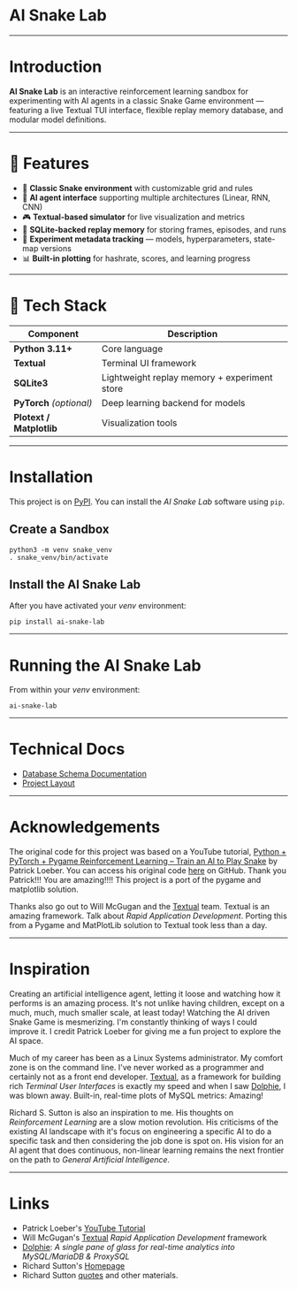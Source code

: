 # AI Snake Lab

---

# Introduction

**AI Snake Lab** is an interactive reinforcement learning sandbox for experimenting with AI agents in a classic Snake Game environment — featuring a live Textual TUI interface, flexible replay memory database, and modular model definitions.

---

# 🚀 Features

- 🐍 **Classic Snake environment** with customizable grid and rules
- 🧠 **AI agent interface** supporting multiple architectures (Linear, RNN, CNN)
- 🎮 **Textual-based simulator** for live visualization and metrics
- 💾 **SQLite-backed replay memory** for storing frames, episodes, and runs
- 🧩 **Experiment metadata tracking** — models, hyperparameters, state-map versions
- 📊 **Built-in plotting** for hashrate, scores, and learning progress

---

# 🧰 Tech Stack

| Component | Description |
|------------|--------------|
| **Python 3.11+** | Core language |
| **Textual** | Terminal UI framework |
| **SQLite3** | Lightweight replay memory + experiment store |
| **PyTorch** *(optional)* | Deep learning backend for models |
| **Plotext / Matplotlib** | Visualization tools |

---

# Installation

This project is on [PyPI](https://pypi.org/project/ai-snake-lab/). You can install the *AI Snake Lab* software using `pip`.

## Create a Sandbox 

```shell
python3 -m venv snake_venv
. snake_venv/bin/activate
```

## Install the AI Snake Lab

After you have activated your *venv* environment:

```shell
pip install ai-snake-lab
```

---

# Running the AI Snake Lab

From within your *venv* environment:

```shell
ai-snake-lab
```

---

# Technical Docs

- [Database Schema Documentation](/pages/db_schema.html)
- [Project Layout](/pages/project_layout.html)

---

# Acknowledgements

The original code for this project was based on a YouTube tutorial, [Python + PyTorch + Pygame Reinforcement Learning – Train an AI to Play Snake](https://www.youtube.com/watch?v=L8ypSXwyBds&t=1042s&ab_channel=freeCodeCamp.org) by Patrick Loeber. You can access his original code [here](https://github.com/patrickloeber/snake-ai-pytorch) on GitHub. Thank you Patrick!!! You are amazing!!!! This project is a port of the pygame and matplotlib solution.

Thanks also go out to Will McGugan and the [Textual](https://textual.textualize.io/) team. Textual is an amazing framework. Talk about *Rapid Application Development*. Porting this from a Pygame and MatPlotLib solution to Textual took less than a day.

---

# Inspiration

Creating an artificial intelligence agent, letting it loose and watching how it performs is an amazing process. It's not unlike having children, except on a much, much, much smaller scale, at least today! Watching the AI driven Snake Game is mesmerizing. I'm constantly thinking of ways I could improve it. I credit Patrick Loeber for giving me a fun project to explore the AI space.

Much of my career has been as a Linux Systems administrator. My comfort zone is on the command line. I've never worked as a programmer and certainly not as a front end developer. [Textual](https://textual.textualize.io/), as a framework for building rich *Terminal User Interfaces* is exactly my speed and when I saw [Dolphie](https://github.com/charles-001/dolphie), I was blown away. Built-in, real-time plots of MySQL metrics: Amazing! 

Richard S. Sutton is also an inspiration to me. His thoughts on *Reinforcement Learning* are a slow motion revolution. His criticisms of the existing AI landscape with it's focus on engineering a specific AI to do a specific task and then considering the job done is spot on. His vision for an AI agent that does continuous, non-linear learning remains the next frontier on the path to *General Artificial Intelligence*.

---

# Links

- Patrick Loeber's [YouTube Tutorial](https://www.youtube.com/watch?v=L8ypSXwyBds&t=1042s&ab_channel=freeCodeCamp.org)
- Will McGugan's [Textual](https://textual.textualize.io/) *Rapid Application Development* framework
- [Dolphie](https://github.com/charles-001/dolphie): *A single pane of glass for real-time analytics into MySQL/MariaDB & ProxySQL*
- Richard Sutton's [Homepage](http://www.incompleteideas.net/)
- Richard Sutton [quotes](/pages/richard-sutton.html) and other materials.